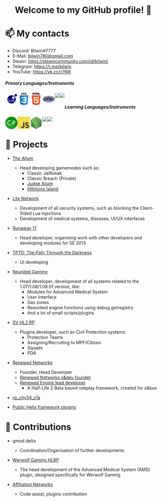 <h1 align="center"> Welcome to my GitHub profile! 👋</h1>

# 📫 My contacts
- Discord: Bilwin#7777 <br>
- E-Mail: bilwin780@gmail.com <br>
- Steam: https://steamcommunity.com/id/bilwin/ <br>
- Telegram: https://t.me/bilwin <br>
- YouTube: https://vk.cc/c1fIiK <br>

##### Primary Languages/Instruments
<img align="left" height="40" src="https://raw.githubusercontent.com/github/explore/80688e429a7d4ef2fca1e82350fe8e3517d3494d/topics/lua/lua.png" />
<img align="left" height="40" src="https://raw.githubusercontent.com/github/explore/80688e429a7d4ef2fca1e82350fe8e3517d3494d/topics/css/css.png" />
<img align="left" height="40" src="https://raw.githubusercontent.com/github/explore/80688e429a7d4ef2fca1e82350fe8e3517d3494d/topics/html/html.png" />
<img align="left" height="40" src="https://raw.githubusercontent.com/github/explore/80688e429a7d4ef2fca1e82350fe8e3517d3494d/topics/php/php.png" />
<img align="left" height="40" src="https://wiki.teamfortress.com/w/images/thumb/9/91/Hammereditor.png/250px-Hammereditor.png" />
<img align="left" height="40" src="https://cdn.icon-icons.com/icons2/1495/PNG/512/blender_102995.png" />
<br>

##### Learning Languages/Instruments
<img align="left" height="40" src="https://raw.githubusercontent.com/github/explore/80688e429a7d4ef2fca1e82350fe8e3517d3494d/topics/csharp/csharp.png" />
<img align="left" height="40" src="https://raw.githubusercontent.com/github/explore/80688e429a7d4ef2fca1e82350fe8e3517d3494d/topics/javascript/javascript.png" />
<img align="left" height="40" src="https://raw.githubusercontent.com/github/explore/80688e429a7d4ef2fca1e82350fe8e3517d3494d/topics/nodejs/nodejs.png" />
<img align="left" height="40" src="https://upload.wikimedia.org/wikipedia/commons/thumb/1/18/ISO_C%2B%2B_Logo.svg/1200px-ISO_C%2B%2B_Logo.svg.png" />
<img align="left" height="40" src="https://cdn.worldvectorlogo.com/logos/substance-painter.svg" />
<br>
<br>

# 💼 Projects
- [The Alium](https://steamcommunity.com/groups/thealium)
  - Head developing gamemodes such as:
    - Classic Jailbreak
    - Classic Breach (Private)
    - [Judge Alium](https://github.com/Bilwin/JudgeAlium)
    - [Hillmons Island](https://github.com/Bilwin/Hillmons-Island)

- [Lite Network](http://www.lite-network.de/)
  - Development of all security systems, such as blocking the Client-Sided Lua injections
  - Development of medical systems, diseases, UI/UX interfaces

- [Runaway 17](https://github.com/Bilwin/Runaway-17)
  - Head developer, organising work with other developers and developing modules for SE 2013

- [TPTD: The Path Through the Darkness](https://discord.gg/WAQzTGZamT)
  - UI developing

- [Reunited Gaming](https://www.reunitedgaming.nn.pe/forums/)
  - Head developer, development of all systems related to the 1.07/1.08/1.08.01 version, like:
    - Modules for Advanced Medical System
    - User Interface
    - Gas zones
    - Reworked engine functions using debug.getregistry
    - And a lot of small scripts/plugins

- [SV HL2 RP](https://vk.com/sv_servers)
  - Plugins developer, such as Civil Protection systems:
    - Protection Teams
    - Assigning/Recruiting to MPF/Citizen
    - Squads
    - PDA

- [Renewed Networks](https://discord.gg/8zXbcQx)
  - Founder, Head Developer
  - [Renewed Networks s&dev founder](https://sbox.facepunch.com/dev/rnetworks/)
  - [Renewed Engine lead developer](https://sbox.facepunch.com/dev/rnetworks/renewedengine)
    - A Half-Life 2 Beta based roleplay framework, created for s&box

- [rp_city34_v1a](https://steamcommunity.com/sharedfiles/filedetails/?id=2549272112)
- [Public Helix framework plugins](https://github.com/Bilwin/helix-plugins)

# 🔑 Contributions
- gmod.delta
  - Coordination/Organisation of further developments

- [Werwolf Gaming HLRP](https://steamcommunity.com/groups/werwolfgaming)
  - The head development of the Advanced Medical System (AMS) plugin, designed specifically for Werwolf Gaming

- [Affiliation Networks](https://discord.gg/4MP87tVHWg)
  - Code assist, plugins contribution
